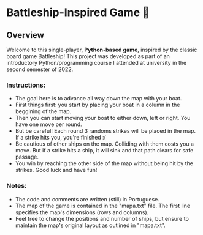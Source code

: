 # Battleship-Inspired  Game  :ship:



## Overview 
Welcome to this single-player, **Python-based game**, inspired by the classic board game Battleship! This project was developed as part of an introductory Python/programming course I attended at university in the second semester of 2022.

### Instructions:
* The goal here is to advance all way down the map with your boat.
* First things first: you start by placing your boat in a column in the beggining of the map.
* Then you can start moving your boat to either down, left or right. You have one move per round.
* But be careful! Each round 3 randoms strikes will be placed in the map. If a strike hits you, you're finished :(
* Be cautious of other ships on the map. Colliding with them costs you a move. But if a strike hits a ship, it will sink and that path clears for safe passage.
* You win by reaching the other side of the map without being hit by the strikes. Good luck and have fun!

### Notes:
* The code and comments are written (still) in Portuguese.
* The map of the game is contained in the "mapa.txt" file. The first line specifies the map's dimensions (rows and columns).
*  Feel free to change the positions and number of ships, but ensure to maintain the map's original layout as outlined in "mapa.txt".
